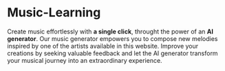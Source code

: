 # Music-Learning

Create music effortlessly with **a single click**, throught the power of an __AI generator__. Our music generator empowers you to compose new melodies inspired by one of the artists available in this website. Improve your creations by seeking valuable feedback and let the AI generator transform your musical journey into an extraordinary experience.
